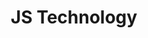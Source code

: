 ---
layout: list
type: category
title:  JS Technology
slug:   javascript
sidebar: true
order: 2
description: >
  Javascript Technology Study / Trend Reading
---